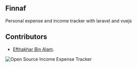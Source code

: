 
## Finnaf

Personal expense and income tracker with laravel and vuejs 


## Contributors

- [Efthakhar Bin Alam](https://github.com/efthakhar).


![Open Source Income Expense Tracker](https://raw.githubusercontent.com/efthakhar/finnaf/master/public/img/finnaf-ss1.png)




